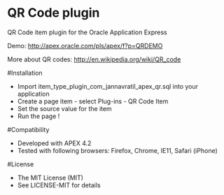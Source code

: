 QR Code plugin
===============

QR Code item plugin for the Oracle Application Express

Demo: http://apex.oracle.com/pls/apex/f?p=QRDEMO

More about QR codes: http://en.wikipedia.org/wiki/QR_code

#Installation
* Import item_type_plugin_com_jannavratil_apex_qr.sql into your application
* Create a page item - select Plug-ins - QR Code Item
* Set the source value for the item
* Run the page !
 
#Compatibility
* Developed with APEX 4.2
* Tested with following browsers: Firefox, Chrome, IE11, Safari (iPhone)

#License
* The MIT License (MIT)
* See LICENSE-MIT for details
